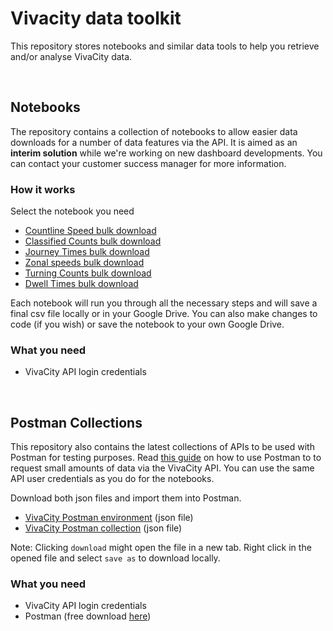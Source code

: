 # Vivacity data toolkit
This repository stores notebooks and similar data tools to help you retrieve and/or analyse VivaCity data. 

<br>

## Notebooks

The repository contains a collection of notebooks to allow easier data downloads for a number of data features via the API. It is aimed as an **interim solution** while we're working on new dashboard developments. You can contact your customer success manager for more information.

### How it works

Select the notebook you need
- [Countline Speed bulk download](https://github.com/vivacitylabs/data-toolkit/blob/master/countline_speeds_bulk_download_generator.ipynb)
- [Classified Counts bulk download](https://github.com/vivacitylabs/data-toolkit/blob/master/classified_counts_bulk_download_generator.ipynb)
- [Journey Times bulk download](https://github.com/vivacitylabs/data-toolkit/blob/master/journey_times_bulk_download_generator.ipynb)
- [Zonal speeds bulk download](https://github.com/vivacitylabs/data-toolkit/blob/master/zonal_speeds_bulk_download_generator.ipynb)
- [Turning Counts bulk download](https://github.com/vivacitylabs/data-toolkit/blob/master/turning_counts_bulk_download_generator.ipynb)
- [Dwell Times bulk download](https://github.com/vivacitylabs/data-toolkit/blob/master/dwell_times_bulk_download_generator.ipynb)

Each notebook will run you through all the necessary steps and will save a final csv file locally or in your Google Drive.
You can also make changes to code (if you wish) or save the notebook to your own Google Drive. 

### What you need

- VivaCity API login credentials

<br>

## Postman Collections

This repository also contains the latest collections of APIs to be used with Postman for testing purposes. Read [this guide](https://vivacitylabs.customerly.help/vivacity-api/api-postman-guide) on how to use Postman to to request small amounts of data via the VivaCity API. You can use the same API user credentials as you do for the notebooks. 

Download both json files and import them into Postman. 

- [VivaCity Postman environment](https://github.com/vivacitylabs/data-toolkit/blob/master/VivaCity%20Environment.postman_environment.json) (json file)
- [VivaCity Postman collection](https://github.com/vivacitylabs/data-toolkit/blob/master/Vivacity%20API.postman_collection.json) (json file)

Note: Clicking `download` might open the file in a new tab. Right click in the opened file and select `save as` to download locally.

### What you need

- VivaCity API login credentials
- Postman (free download [here](https://www.postman.com/)) 
